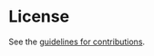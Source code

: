 # License

See the
[guidelines for contributions](https://github.com/ietf-ccamp-wg/draft-ietf-ccamp-client-signal-yang/blob//CONTRIBUTING.md).
